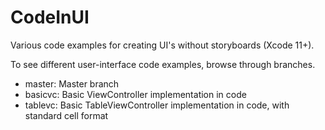 # CodeInUI
Various code examples for creating UI's without storyboards (Xcode 11+).

To see different user-interface code examples, browse through branches.

* master: Master branch
* basicvc: Basic ViewController implementation in code
* tablevc: Basic TableViewController implementation in code, with standard cell format
